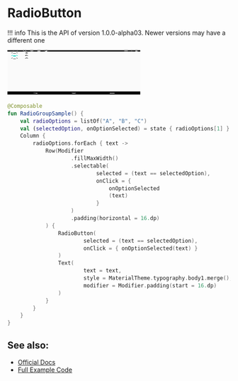 # RadioButton

!!! info
    This is the API of version 1.0.0-alpha03. Newer versions may have a different one

<p align="left">
  <img src ="../../images/material/radiobutton/RadioGroupExample.png" height=100 width=300 />
</p>

```kotlin
@Composable
fun RadioGroupSample() {
    val radioOptions = listOf("A", "B", "C")
    val (selectedOption, onOptionSelected) = state { radioOptions[1] }
    Column {
        radioOptions.forEach { text ->
            Row(Modifier
                    .fillMaxWidth()
                    .selectable(
                            selected = (text == selectedOption),
                            onClick = {
                                onOptionSelected
                                (text)
                            }
                    )
                    .padding(horizontal = 16.dp)
            ) {
                RadioButton(
                        selected = (text == selectedOption),
                        onClick = { onOptionSelected(text) }
                )
                Text(
                        text = text,
                        style = MaterialTheme.typography.body1.merge(),
                        modifier = Modifier.padding(start = 16.dp)
                )
            }
        }
    }
}
```


## See also:
* [Official Docs](https://developer.android.com/reference/kotlin/androidx/compose/material/package-summary#radiobutton)
* [Full Example Code](https://github.com/Foso/Jetpack-Compose-Playground/blob/master/compose/src/main/java/de/jensklingenberg/jetpackcomposeplayground/ui/github/material/radiobutton/RadioGroupSample.kt)
